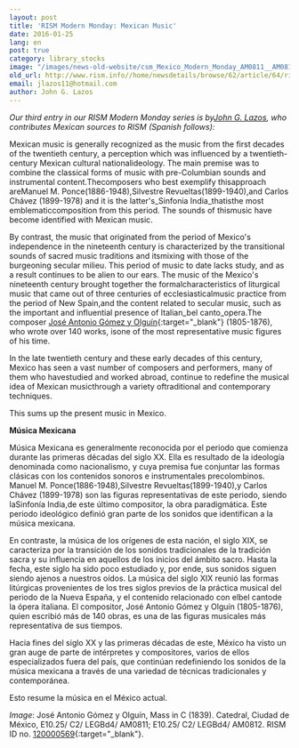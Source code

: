 ```yaml
---
layout: post
title: 'RISM Modern Monday: Mexican Music'
date: 2016-01-25
lang: en
post: true
category: library_stocks
image: "/images/news-old-website/csm_Mexico_Modern_Monday_AM0811__AM0812__1__e79dab582c.jpg"
old_url: http://www.rism.info//home/newsdetails/browse/62/article/64/rism-modern-monday-mexican-music.html
email: jlazos11@hotmail.com
author: John G. Lazos
---
```



_Our third entry in our RISM Modern Monday series is by[John G. Lazos](/workgroups/mexico-dr-john-g-lazos.html), who contributes Mexican sources to RISM (Spanish follows):_

Mexican music is generally recognized as the music from the first decades of the twentieth century, a perception which was influenced by a twentieth-century Mexican cultural nationalideology. The main premise was to combine the classical forms of music with pre-Columbian sounds and instrumental content.Thecomposers who best exemplify thisapproach areManuel M. Ponce(1886-1948),Silvestre Revueltas(1899-1940),and Carlos Chávez (1899-1978) and it is the latter's_Sinfonia India_thatisthe most emblematiccomposition from this period. The sounds of thismusic have become identified with Mexican music.

By contrast, the music that originated from the period of Mexico's independence in the nineteenth century is characterized by the transitional sounds of sacred music traditions and itsmixing with those of the burgeoning secular milieu. This period of music to date lacks study, and as a result continues to be alien to our ears. The music of the Mexico's nineteenth century brought together the formalcharacteristics of liturgical music that came out of three centuries of ecclesiasticalmusic practice from the period of New Spain,and the content related to secular music, such as the important and influential presence of Italian_bel canto_opera.The composer [José Antonio Gómez y Olguín](https://opac.rism.info/search?View=rism&author=Jos%C3%A9+Antonio+G%C3%B3mez){:target="_blank"} (1805-1876), who wrote over 140 works, isone of the most representative music figures of his time.

In the late twentieth century and these early decades of this century, Mexico has seen a vast number of composers and performers, many of them who havestudied and worked abroad, continue to redefine the musical idea of Mexican musicthrough a variety oftraditional and contemporary techniques.

This sums up the present music in Mexico.



**Música Mexicana**

Música Mexicana es generalmente reconocida por el periodo que comienza durante las primeras décadas del siglo XX. Ella es resultado de la ideología denominada como nacionalismo, y cuya premisa fue conjuntar las formas clásicas con los contenidos sonoros e instrumentales precolombinos. Manuel M. Ponce(1886-1948),Silvestre Revueltas(1899-1940),y Carlos Chávez (1899-1978) son las figuras representativas de este periodo, siendo laSinfonía India,de este último compositor, la obra paradigmática. Este periodo ideológico definió gran parte de los sonidos que identifican a la música mexicana.

En contraste, la música de los orígenes de esta nación, el siglo XIX, se caracteriza por la transición de los sonidos tradicionales de la tradición sacra y su influencia en aquellos de los inicios del ámbito sacro. Hasta la fecha, este siglo ha sido poco estudiado y, por ende, sus sonidos siguen siendo ajenos a nuestros oídos. La música del siglo XIX reunió las formas litúrgicas provenientes de los tres siglos previos de la práctica musical del periodo de la Nueva España, y el contenido relacionado con elbel cantode la ópera italiana. El compositor, José Antonio Gómez y Olguín (1805-1876), quien escribió más de 140 obras, es una de las figuras musicales más representativa de sus tiempos.

Hacia fines del siglo XX y las primeras décadas de este, México ha visto un gran auge de parte de intérpretes y compositores, varios de ellos especializados fuera del país, que continúan redefiniendo los sonidos de la música mexicana a través de una variedad de técnicas tradicionales y contemporánea.

Esto resume la música en el México actual.

_Image_: José Antonio Gómez y Olguín, Mass in C (1839). Catedral, Ciudad de México, E10.25/ C2/ LEGBd4/ AM0811; E10.25/ C2/ LEGBd4/ AM0812. RISM ID no. [120000569](https://opac.rism.info/search?id=120000569){:target="_blank"}.

<script type="text/javascript">var switchTo5x=true;</script><script type="text/javascript" src="http://w.sharethis.com/button/buttons.js"></script><script type="text/javascript">stLight.options({publisher: "9b601438-1ce1-49d8-bfd7-9cff5df54c17", doNotHash: false, doNotCopy: false, hashAddressBar: false});</script>